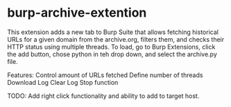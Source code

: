 # burp-archive-extention
This extension adds a new tab to Burp Suite that allows fetching historical URLs for a given domain from the archive.org, filters them, and checks their HTTP status using multiple threads. To load, go to Burp Extensions, click the add button, chose python in teh drop down, and select the archive.py file.

Features:
 Control amount of URLs fetched
 Define number of threads
 Download Log
 Clear Log
 Stop function

 TODO: Add right click functionality and ability to add to target host.
